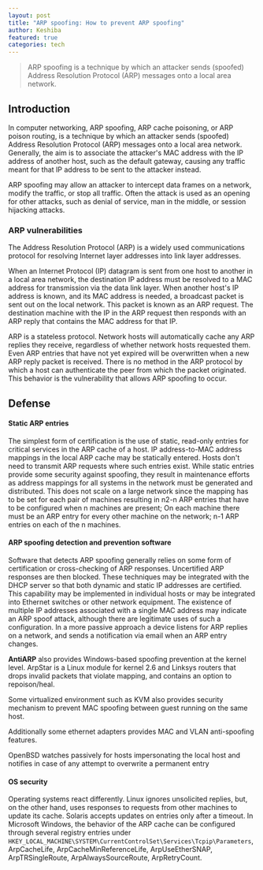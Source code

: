 ```yaml
---
layout: post
title: "ARP spoofing: How to prevent ARP spoofing"
author: Keshiba
featured: true
categories: tech
---
```


> ARP spoofing is a technique by which an attacker sends (spoofed) Address Resolution Protocol (ARP) messages onto a local area network.

## Introduction

In computer networking, ARP spoofing, ARP cache poisoning, or ARP poison routing, is a technique by which an attacker sends (spoofed) Address Resolution Protocol (ARP) messages onto a local area network. Generally, the aim is to associate the attacker's MAC address with the IP address of another host, such as the default gateway, causing any traffic meant for that IP address to be sent to the attacker instead.

ARP spoofing may allow an attacker to intercept data frames on a network, modify the traffic, or stop all traffic. Often the attack is used as an opening for other attacks, such as denial of service, man in the middle, or session hijacking attacks.


### ARP vulnerabilities

The Address Resolution Protocol (ARP) is a widely used communications protocol for resolving Internet layer addresses into link layer addresses.

When an Internet Protocol (IP) datagram is sent from one host to another in a local area network, the destination IP address must be resolved to a MAC address for transmission via the data link layer. When another host's IP address is known, and its MAC address is needed, a broadcast packet is sent out on the local network. This packet is known as an ARP request. The destination machine with the IP in the ARP request then responds with an ARP reply that contains the MAC address for that IP.

ARP is a stateless protocol. Network hosts will automatically cache any ARP replies they receive, regardless of whether network hosts requested them. Even ARP entries that have not yet expired will be overwritten when a new ARP reply packet is received. There is no method in the ARP protocol by which a host can authenticate the peer from which the packet originated. This behavior is the vulnerability that allows ARP spoofing to occur.


## Defense

#### Static ARP entries
The simplest form of certification is the use of static, read-only entries for critical services in the ARP cache of a host. IP address-to-MAC address mappings in the local ARP cache may be statically entered. Hosts don't need to transmit ARP requests where such entries exist. While static entries provide some security against spoofing, they result in maintenance efforts as address mappings for all systems in the network must be generated and distributed. This does not scale on a large network since the mapping has to be set for each pair of machines resulting in n2-n ARP entries that have to be configured when n machines are present; On each machine there must be an ARP entry for every other machine on the network; n-1 ARP entries on each of the n machines.

#### ARP spoofing detection and prevention software
Software that detects ARP spoofing generally relies on some form of certification or cross-checking of ARP responses. Uncertified ARP responses are then blocked. These techniques may be integrated with the DHCP server so that both dynamic and static IP addresses are certified. This capability may be implemented in individual hosts or may be integrated into Ethernet switches or other network equipment. The existence of multiple IP addresses associated with a single MAC address may indicate an ARP spoof attack, although there are legitimate uses of such a configuration. In a more passive approach a device listens for ARP replies on a network, and sends a notification via email when an ARP entry changes.

**AntiARP** also provides Windows-based spoofing prevention at the kernel level. ArpStar is a Linux module for kernel 2.6 and Linksys routers that drops invalid packets that violate mapping, and contains an option to repoison/heal.

Some virtualized environment such as KVM also provides security mechanism to prevent MAC spoofing between guest running on the same host.

Additionally some ethernet adapters provides MAC and VLAN anti-spoofing features.

OpenBSD watches passively for hosts impersonating the local host and notifies in case of any attempt to overwrite a permanent entry

#### OS security
Operating systems react differently. Linux ignores unsolicited replies, but, on the other hand, uses responses to requests from other machines to update its cache. Solaris accepts updates on entries only after a timeout. In Microsoft Windows, the behavior of the ARP cache can be configured through several registry entries under `HKEY_LOCAL_MACHINE\SYSTEM\CurrentControlSet\Services\Tcpip\Parameters`, ArpCacheLife, ArpCacheMinReferenceLife, ArpUseEtherSNAP, ArpTRSingleRoute, ArpAlwaysSourceRoute, ArpRetryCount.
